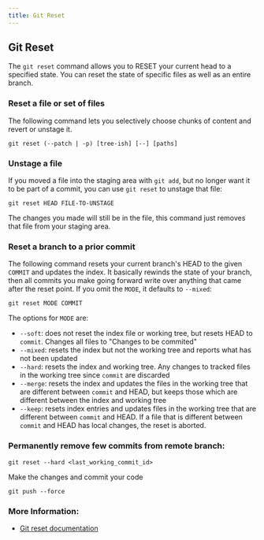 ```yaml
---
title: Git Reset
---
```

## Git Reset

The `git reset` command allows you to RESET your current head to a specified state. You can reset the state of specific files as well as an entire branch.

### Reset a file or set of files
The following command lets you selectively choose chunks of content and revert or unstage it.

```shell
git reset (--patch | -p) [tree-ish] [--] [paths]
```

### Unstage a file
If you moved a file into the staging area with `git add`, but no longer want it to be part of a commit, you can use `git reset` to unstage that file:

```shell
git reset HEAD FILE-TO-UNSTAGE
```

The changes you made will still be in the file, this command just removes that file from your staging area.

### Reset a branch to a prior commit
The following command resets your current branch's HEAD to the given `COMMIT` and updates the index. It basically rewinds the state of your branch, then all commits you make going forward write over anything that came after the reset point. If you omit the `MODE`, it defaults to `--mixed`:

```shell
git reset MODE COMMIT
```

The options for `MODE` are:

- `--soft`: does not reset the index file or working tree, but resets HEAD to `commit`. Changes all files to "Changes to be commited"
- `--mixed`: resets the index but not the working tree and reports what has not been updated
- `--hard`: resets the index and working tree. Any changes to tracked files in the working tree since `commit` are discarded
- `--merge`: resets the index and updates the files in the working tree that are different between `commit` and HEAD, but keeps those which are different between the index and working tree 
- `--keep`: resets index entries and updates files in the working tree that are different between `commit` and HEAD. If a file that is different between `commit` and HEAD has local changes, the reset is aborted.


### Permanently remove few commits from remote branch:

```shell
git reset --hard <last_working_commit_id>
```

Make the changes and commit your code
```shell
git push --force
```

### More Information:
- [Git reset documentation](https://git-scm.com/docs/git-reset)
